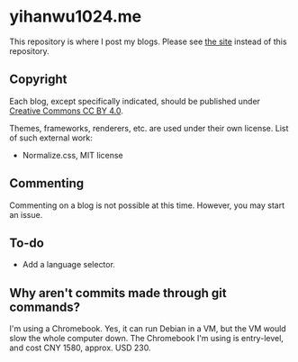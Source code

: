 # yihanwu1024.me

This repository is where I post my blogs. Please see [the site](https://yihanwu1024.me) instead of this repository.

## Copyright

Each blog, except specifically indicated, should be published under [Creative Commons CC BY 4.0](https://creativecommons.org/licenses/by/4.0/).

Themes, frameworks, renderers, etc. are used under their own license. List of such external work:

- Normalize.css, MIT license

## Commenting

Commenting on a blog is not possible at this time. However, you may start an issue.

## To-do

- Add a language selector.

## Why aren't commits made through git commands?

I'm using a Chromebook. Yes, it can run Debian in a VM, but the VM would slow the whole computer down. The Chromebook I'm using is entry-level, and cost CNY 1580, approx. USD 230.
